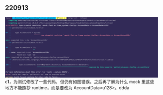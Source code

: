 ## 220913

![](./img/2022-09-13-14-00-06.png)  
c1，为测试修改了一些代码，但仍有如图错误。之后再了解为什么 mock 里这些地方不能照抄 runtime，而是要改为 AccountData\<u128>。ddda
